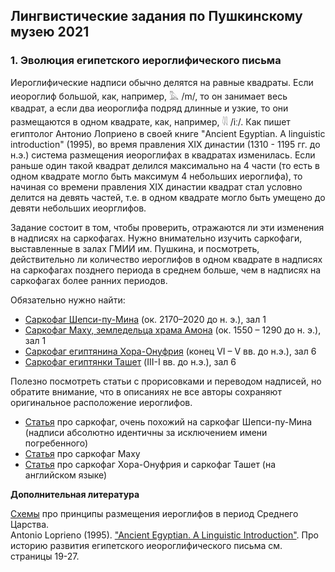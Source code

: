 ## Лингвистические задания по Пушкинскому музею 2021

### 1. Эволюция египетского иероглифического письма

Иероглифические надписи обычно делятся на равные квадраты. Если иеороглиф большой, как, например, 𓅓 /m/, то он занимает весь квадрат, а если два иеороглифа подряд длинные и узкие, то они размещаются в одном квадрате, как, например, 𓇌 /iː/. Как пишет египтолог Антонио Лоприено в своей книге "Ancient Egyptian. A linguistic introduction" (1995), во время правления XIX династии (1310 - 1195 гг. до н.э.) система размещения иеороглифах в квадратах изменилась. Если раньше один такой квадрат делился максимально на 4 части (то есть в одном квадрате могло быть максимум 4 небольших иероглифа), то начиная со времени правления XIX династии квадрат стал условно делится на девять частей, т.е. в одном квадрате могло быть умещено до девяти небольших иеорглифов. 

Задание состоит в том, чтобы проверить, отражаются ли эти изменения в надписях на саркофагах. Нужно внимательно изучить саркофаги, выставленные в залах ГМИИ им. Пушкина, и посмотреть, действительно ли количество иероглифов в одном квадрате в надписях на саркофагах позднего периода в среднем больше, чем в надписях на саркофагах более ранних периодов.

Обязательно нужно найти:

* [Саркофаг Шепси-пу-Мина](https://pushkinmuseum.art/data/fonds/ancient_east/1_1_a/1_1_a_5304__5305__5307__5336__5337/index.php?lang=ru) (ок. 2170–2020 до н. э.), зал 1
* [Саркофаг Маху, земледельца храма Амона](https://pushkinmuseum.art/data/fonds/ancient_east/1_1_a/1_1_a_5249/index.php?lang=ru) (ок. 1550 – 1290 до н. э.), зал 1
* [Саркофаг египтянина Хора-Онуфрия](https://pushkinmuseum.art/data/fonds/ancient_east/1_1_a/1_1_a_5250/index.php?lang=ru) (конец VI – V вв. до н.э.), зал 6
* [Саркофаг египтянки Ташет](https://pushkinmuseum.art/data/fonds/ancient_east/1_1_a/1_1_a_5302/index.php?lang=ru) (III-I вв. до н.э.), зал 6

Полезно посмотреть статьи с прорисовками и переводом надписей, но обратите внимание, что в описаниях не все авторы сохраняют оригинальное расположение иероглифов.

* [Статья](https://disk.yandex.ru/i/vvdZbAMmeQdxAw) про саркофаг, очень похожий на саркофаг Шепси-пу-Мина (надписи абсолютно идентичны за исключением имени погребенного)
* [Статья](https://yadi.sk/i/Rmjt2DdYa-ZQ9A) про саркофаг Маху
* [Статья](https://yadi.sk/i/7jSyS4BNxVgzcA) про саркофаг Хора-Онуфрия и саркофаг Ташет (на английском языке)

__Дополнительная литература__

[Схемы](https://disk.yandex.ru/i/3NzYKDKaGUD14A) про принципы размещения иероглифов в период Среднего Царства.  
Antonio Loprieno (1995). ["Ancient Egyptian. A Linguistic Introduction"](https://disk.yandex.ru/i/4xw1jRA3BJrHVw). Про историю развития египетского иеороглифического письма см. страницы 19-27.
